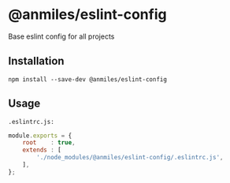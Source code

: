 # @anmiles/eslint-config

Base eslint config for all projects

## Installation

`npm install --save-dev @anmiles/eslint-config`

## Usage

`.eslintrc.js:`
``` js
module.exports = {
	root    : true,
	extends : [
		'./node_modules/@anmiles/eslint-config/.eslintrc.js',
	],
};
```
